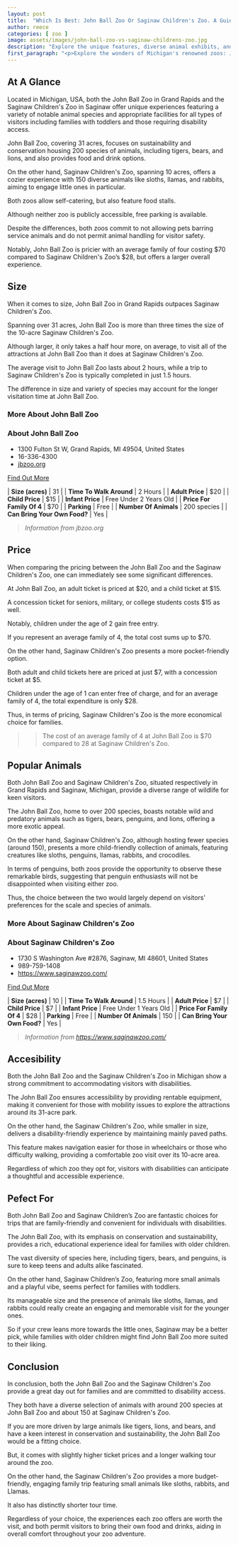 ```yaml
---
layout: post
title:  "Which Is Best: John Ball Zoo Or Saginaw Children's Zoo. A Guide To Which Is The Best Zoo In Michigan, USA"
author: reece
categories: [ zoo ]
image: assets/images/john-ball-zoo-vs-saginaw-childrens-zoo.jpg
description: "Explore the unique features, diverse animal exhibits, and family-friendly experiences at John Ball Zoo and Saginaw Children's Zoo. Our in-depth comparison covers everything from education programs to gastronomic offerings, helping you decide which zoo is perfect for your next family adventure."
first_paragraph: "<p>Explore the wonders of Michigan's renowned zoos: John Ball Zoo and Saginaw Children's Zoo.</p><p>Dive into a vivid comparison of these conservation-centered havens, focusing on key aspects such as accessibility, the vast array of animals, sustainability efforts, visitor services, and the overall family experience.</p><p>From big cats and marine inhabitants at the John Ball zoo to smaller, friendly species at the Saginaw Children's Zoo, discover the unique offerings that set each destination apart.</p>"
---
```


<div class="overview" markdown="1"> 

## At A Glance 

Located in Michigan, USA, both the John Ball Zoo in Grand Rapids and the Saginaw Children's Zoo in Saginaw offer unique experiences featuring a variety of notable animal species and appropriate facilities for all types of visitors including families with toddlers and those requiring disability access. 

John Ball Zoo, covering 31 acres, focuses on sustainability and conservation housing 200 species of animals, including tigers, bears, and lions, and also provides food and drink options. 

On the other hand, Saginaw Children's Zoo, spanning 10 acres, offers a cozier experience with 150 diverse animals like sloths, llamas, and rabbits, aiming to engage little ones in particular. 

Both zoos allow self-catering, but also feature food stalls. 

Although neither zoo is publicly accessible, free parking is available. 

Despite the differences, both zoos commit to not allowing pets barring service animals and do not permit animal handling for visitor safety. 

Notably, John Ball Zoo is pricier with an average family of four costing $70 compared to Saginaw Children's Zoo’s $28, but offers a larger overall experience.

</div>
    
    

## Size 

When it comes to size, John Ball Zoo in Grand Rapids outpaces Saginaw Children's Zoo. 

Spanning over 31 acres, John Ball Zoo is more than three times the size of the 10-acre Saginaw Children's Zoo. 

Although larger, it only takes a half hour more, on average, to visit all of the attractions at John Ball Zoo than it does at Saginaw Children's Zoo. 

The average visit to John Ball Zoo lasts about 2 hours, while a trip to Saginaw Children's Zoo is typically completed in just 1.5 hours. 

The difference in size and variety of species may account for the longer visitation time at John Ball Zoo.
<div class="overview" markdown="1" id="wyntk-john-ball-zoo"> 

### More About John Ball Zoo

<div class="find-out-more" markdown="1">

### About John Ball Zoo

- 1300 Fulton St W, Grand Rapids, MI 49504, United States
- 16-336-4300
- <a href="jbzoo.org">jbzoo.org</a>



<a class="subscribe btn" href="jbzoo.org">Find Out More</a>

</div>


    

| **Size (acres)** | 31 |
| **Time To Walk Around** | 2 Hours |
| **Adult Price** | $20 |
| **Child Price** | $15 |
| **Infant Price** | Free Under 2 Years Old |
| **Price For Family Of 4** | $70 |
| **Parking** | Free |
| **Number Of Animals** | 200 species |
| **Can Bring Your Own Food?** | Yes |


> *Information from jbzoo.org* 



</div>



## Price 

When comparing the pricing between the John Ball Zoo and the Saginaw Children's Zoo, one can immediately see some significant differences. 

At John Ball Zoo, an adult ticket is priced at $20, and a child ticket at $15. 

A concession ticket for seniors, military, or college students costs $15 as well. 

Notably, children under the age of 2 gain free entry. 

If you represent an average family of 4, the total cost sums up to $70. 

On the other hand, Saginaw Children's Zoo presents a more pocket-friendly option. 

Both adult and child tickets here are priced at just $7, with a concession ticket at $5. 

Children under the age of 1 can enter free of charge, and for an average family of 4, the total expenditure is only $28. 

Thus, in terms of pricing, Saginaw Children's Zoo is the more economical choice for families.

>> The cost of an average family of 4 at John Ball Zoo is $70 compared to 28 at Saginaw Children's Zoo.



## Popular Animals 

Both John Ball Zoo and Saginaw Children's Zoo, situated respectively in Grand Rapids and Saginaw, Michigan, provide a diverse range of wildlife for keen visitors. 

The John Ball Zoo, home to over 200 species, boasts notable wild and predatory animals such as tigers, bears, penguins, and lions, offering a more exotic appeal. 

On the other hand, Saginaw Children's Zoo, although hosting fewer species (around 150), presents a more child-friendly collection of animals, featuring creatures like sloths, penguins, llamas, rabbits, and crocodiles. 

In terms of penguins, both zoos provide the opportunity to observe these remarkable birds, suggesting that penguin enthusiasts will not be disappointed when visiting either zoo. 

Thus, the choice between the two would largely depend on visitors' preferences for the scale and species of animals.
<div class="overview" markdown="1"id="wyntk-saginaw-childrens-zoo"> 

### More About Saginaw Children's Zoo

<div class="find-out-more" markdown="1">

### About Saginaw Children's Zoo

- 1730 S Washington Ave #2876, Saginaw, MI 48601, United States
- 989-759-1408
- <a href="https://www.saginawzoo.com/">https://www.saginawzoo.com/</a>



<a class="subscribe btn" href="https://www.saginawzoo.com/">Find Out More</a>

</div>


    

| **Size (acres)** | 10 |
| **Time To Walk Around** | 1.5 Hours |
| **Adult Price** | $7 |
| **Child Price** | $7 |
| **Infant Price** | Free Under 1 Years Old |
| **Price For Family Of 4** | $28 |
| **Parking** | Free |
| **Number Of Animals** | 150 |
| **Can Bring Your Own Food?** | Yes |


> *Information from https://www.saginawzoo.com/* 



</div>



## Accesibility 

Both the John Ball Zoo and the Saginaw Children's Zoo in Michigan show a strong commitment to accommodating visitors with disabilities. 

The John Ball Zoo ensures accessibility by providing rentable equipment, making it convenient for those with mobility issues to explore the attractions around its 31-acre park. 

On the other hand, the Saginaw Children's Zoo, while smaller in size, delivers a disability-friendly experience by maintaining mainly paved paths. 

This feature makes navigation easier for those in wheelchairs or those who difficulty walking, providing a comfortable zoo visit over its 10-acre area. 

Regardless of which zoo they opt for, visitors with disabilities can anticipate a thoughtful and accessible experience.

## Pefect For 

Both John Ball Zoo and Saginaw Children’s Zoo are fantastic choices for trips that are family-friendly and convenient for individuals with disabilities. 

The John Ball Zoo, with its emphasis on conservation and sustainability, provides a rich, educational experience ideal for families with older children. 

The vast diversity of species here, including tigers, bears, and penguins, is sure to keep teens and adults alike fascinated. 

On the other hand, Saginaw Children’s Zoo, featuring more small animals and a playful vibe, seems perfect for families with toddlers. 

Its manageable size and the presence of animals like sloths, llamas, and rabbits could really create an engaging and memorable visit for the younger ones. 

So if your crew leans more towards the little ones, Saginaw may be a better pick, while families with older children might find John Ball Zoo more suited to their liking.

## Conclusion 

In conclusion, both the John Ball Zoo and the Saginaw Children's Zoo provide a great day out for families and are committed to disability access. 

They both have a diverse selection of animals with around 200 species at John Ball Zoo and about 150 at Saginaw Children's Zoo. 



If you are more driven by large animals like tigers, lions, and bears, and have a keen interest in conservation and sustainability, the John Ball Zoo would be a fitting choice. 

But, it comes with slightly higher ticket prices and a longer walking tour around the zoo. 



On the other hand, the Saginaw Children's Zoo provides a more budget-friendly, engaging family trip featuring small animals like sloths, rabbits, and Llamas. 

It also has distinctly shorter tour time.

Regardless of your choice, the experiences each zoo offers are worth the visit, and both permit visitors to bring their own food and drinks, aiding in overall comfort throughout your zoo adventure.